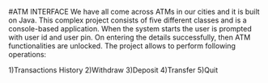 #ATM INTERFACE
We have all come across ATMs in our cities and it is built on Java. This complex project consists of five different classes and is a console-based application. 
When the system starts the user is prompted with user id and user pin. On entering the details successfully, then ATM functionalities are unlocked.
The project allows to perform following operations:

1)Transactions History 
2)Withdraw 
3)Deposit 
4)Transfer 
5)Quit
